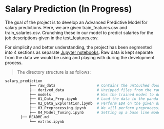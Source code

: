 # Salary Prediction (In Progress)
The goal of the project is to develop an Advanced Predictive Model for salary predictions. Here, we are given train_features.csv and train_salaries.csv. Crunching these in our model to predict salaries for the job descriptions given in the test_features.csv.

For simplicity and better understanding, the project has been segmented into 4 sections as separate [Jupyter notebooks](https://jupyter.org). Raw data is kept separate from the data we would be using and playing with during the development process.

>The directory structure is as follows:
```bash
salary_prediction
           ├── raw_data                   # Contains the untouched downloaded data [Avoided in Git due to space requirements by Git]
           ├── derived_data               # Unzipped files from the raw data. We will use files in this folder to work with
           ├── models                     # Has the trained model to do test/inference with
           ├── 01_Data_Prep.ipynb         # Load the data in the panda frame and get the context of the data 
           ├── 02_Data_Exploration.ipynb  # Perform EDA on the given data
           ├── 03_Preprocessing.ipynb     # We will perform preprocessing on the data like cleaning, summarizing feature variable, target variable, finding correlation
           ├── 04_Model_Tuning.ipynb      # Setting up a base line model and further comparing with a few more to improve the performance
	   ├── README.md
           └── extras.ipynb
```                    

